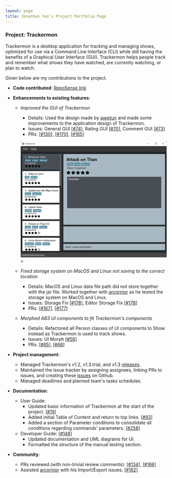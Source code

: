 ```yaml
---
layout: page
title: Jonathan Yeo's Project Portfolio Page
---
```


### Project: Trackermon

Trackermon is a desktop application for tracking and managing shows, optimized for use via a Command Line Interface (CLI) while still having the benefits of a Graphical User Interface (GUI). Trackermon helps people track and remember what shows they have watched, are currently watching, or plan to watch.

Given below are my contributions to the project.

* **Code contributed**: [RepoSense link](https://nus-cs2103-ay2122s2.github.io/tp-dashboard/?search=Jonathan&sort=groupTitle&sortWithin=title&since=2022-02-18&timeframe=commit&mergegroup=&groupSelect=groupByRepos&breakdown=false)

* **Enhancements to existing features**:
  * _Improved the GUI of Trackermon_
    * Details: Used the design made by [aweijun](https://github.com/aweijun) and made some improvements to the application design of Trackermon. 
    * Issues: General GUI [[\#74](https://github.com/AY2122S2-CS2103T-T09-3/tp/issues/74)], Rating GUI [[\#70](https://github.com/AY2122S2-CS2103T-T09-3/tp/issues/70)], Comment GUI [[\#73](https://github.com/AY2122S2-CS2103T-T09-3/tp/issues/73)]
    * PRs: [[\#130](https://github.com/AY2122S2-CS2103T-T09-3/tp/pull/130)], [[\#170](https://github.com/AY2122S2-CS2103T-T09-3/tp/pull/170)], [[\#165](https://github.com/AY2122S2-CS2103T-T09-3/tp/pull/165)]

    <img src="../images/Ui.png" width="500px">>
  
  * _Fixed storage system on MacOS and Linux not saving to the correct location_
    * Details: MacOS and Linux data file path did not store together with the jar file. Worked together with [arcornior](arcornior.md) as he tested the storage system on MacOS and Linux.
    * Issues: Storage Fix [[\#178](https://github.com/AY2122S2-CS2103T-T09-3/tp/issues/178)], Editor Storage Fix [[\#178](https://github.com/AY2122S2-CS2103T-T09-3/tp/issues/178)]
    * PRs: [[\#167](https://github.com/AY2122S2-CS2103T-T09-3/tp/pull/167)], [[\#177](https://github.com/AY2122S2-CS2103T-T09-3/tp/pull/177)]

  * _Morphed AB3 UI components to fit Trackermon's components_
    * Details: Refactored all Person classes of UI components to Show instead as Trackermon is used to track shows. 
    * Issues: UI Morph [[\#56](https://github.com/AY2122S2-CS2103T-T09-3/tp/issues/56)]
    * PRs: [[\#65](https://github.com/AY2122S2-CS2103T-T09-3/tp/pull/65)], [[\#66](https://github.com/AY2122S2-CS2103T-T09-3/tp/pull/66)]

* **Project management**:
  * Managed Trackermon's v1.2, v1.3.trial, and v1.3 [releases](https://github.com/AY2122S2-CS2103T-T09-3/tp/releases).
  * Maintained the issue tracker by assigning assignees, linking PRs to issues, and creating these [issues](https://github.com/AY2122S2-CS2103T-T09-3/tp/issues?q=is%3Aissue+author%3AJonathanHoshi+) on Github.
  * Managed deadlines and planned team's tasks schedules.

* **Documentation**:
  * User Guide: 
    * Updated basic information of Trackermon at the start of the project. [[\#19](https://github.com/AY2122S2-CS2103T-T09-3/tp/issues/19)]
    * Added initial Table of Content and return to top links. [[\#93](https://github.com/AY2122S2-CS2103T-T09-3/tp/pull/93)]
    * Added a section of Parameter conditions to consolidate all conditions regarding commands' parameters. [[\#258](https://github.com/AY2122S2-CS2103T-T09-3/tp/pull/258)]
  * Developer Guide: [[\#148](https://github.com/AY2122S2-CS2103T-T09-3/tp/issues/148)]
    * Updated documentation and UML diagrams for UI.
    * Formatted the structure of the manual testing section.

* **Community**:
  * PRs reviewed (with non-trivial review comments): [[\#134](https://github.com/AY2122S2-CS2103T-T09-3/tp/pull/134)], [[\#166](https://github.com/AY2122S2-CS2103T-T09-3/tp/pull/166)]
  * Assisted [arcornior](http://github.com/arcornior) with his Import/Export issues. [[\#162](https://github.com/AY2122S2-CS2103T-T09-3/tp/pull/162)]

